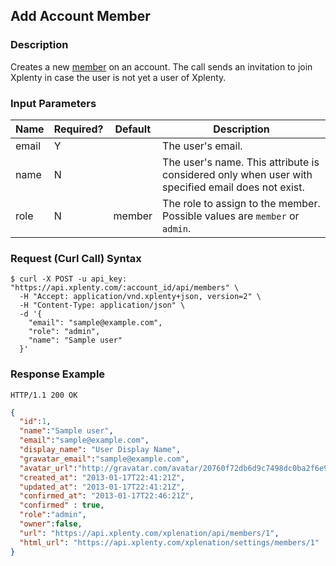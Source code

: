## Add Account Member

### Description
Creates a new [member](https://github.com/xplenty/xplenty-api-doc-v2/blob/master/resources/member.md) on an account. The call sends an invitation to join Xplenty in case the user is not yet a user of Xplenty. 

### Input Parameters

|Name|Required?|Default|Description|
|----|---------|-------|-----------|
email|Y| |The user's email.
name|N| |The user's name. This attribute is considered only when user with specified email does not exist.
role|N|member|The role to assign to the member. Possible values are `member` or `admin`.

### Request (Curl Call) Syntax
```shell
$ curl -X POST -u api_key: "https://api.xplenty.com/:account_id/api/members" \
  -H "Accept: application/vnd.xplenty+json, version=2" \
  -H "Content-Type: application/json" \
  -d '{
    "email": "sample@example.com",
    "role": "admin",
    "name": "Sample user"
  }'
```

### Response Example
```HTTP
HTTP/1.1 200 OK
```

```json
{
  "id":1,
  "name":"Sample user",
  "email":"sample@example.com",
  "display_name": "User Display Name",
  "gravatar_email":"sample@example.com",
  "avatar_url":"http://gravatar.com/avatar/20760f72db6d9c7498dc0ba2f6e95fba.png?d=retro&s=140",
  "created_at": "2013-01-17T22:41:21Z",
  "updated_at": "2013-01-17T22:41:21Z",
  "confirmed_at": "2013-01-17T22:46:21Z",
  "confirmed" : true,
  "role":"admin",
  "owner":false,
  "url": "https://api.xplenty.com/xplenation/api/members/1",
  "html_url": "https://api.xplenty.com/xplenation/settings/members/1"
}
```
